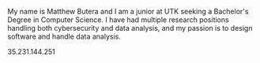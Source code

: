 My name is Matthew Butera and I am a junior at UTK seeking a Bachelor's Degree in Computer Science. I have had multiple research positions handling both cybersecurity and data analysis, and my passion is to design software and handle data analysis.

35.231.144.251
